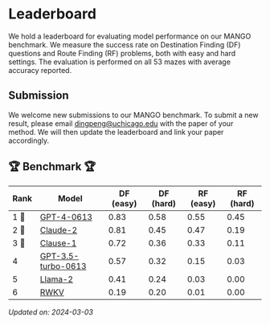 # Leaderboard

We hold a leaderboard for evaluating model performance on our MANGO benchmark. We measure the success rate on Destination Finding (DF) questions and Route Finding (RF) problems, both with easy and hard settings. The evaluation is performed on all 53 mazes with average accuracy reported.

## Submission

We welcome new submissions to our MANGO benchmark. To submit a new result, please email [dingpeng@uchicago.edu](mailto:dingpeng@uchicago.edu) with the paper of your method. We will then update the leaderboard and link your paper accordingly.

## 🏆 Benchmark 🏆

| Rank | Model                                                                       | DF (easy) | DF (hard) | RF (easy) | RF (hard) |
|------|-----------------------------------------------------------------------------|-------|-------|-------|-------|
| 1 🥇 | [GPT-4-0613](https://platform.openai.com/docs/models/gpt-4-and-gpt-4-turbo) | 0.83  | 0.58  | 0.55  | 0.45  |
| 2 🥈 | [Claude-2](https://www.anthropic.com/news/claude-2)                         | 0.81  | 0.45  | 0.47  | 0.19  |
| 3 🥉 | [Clause-1](https://www.anthropic.com/news/100k-context-windows)             | 0.72  | 0.36  | 0.33  | 0.11  |
| 4    | [GPT-3.5-turbo-0613](https://platform.openai.com/docs/models/gpt-3-5-turbo) | 0.57  | 0.32  | 0.15  | 0.03  |
| 5    | [Llama-2](https://arxiv.org/abs/2307.09288)                                 | 0.41  | 0.24  | 0.03  | 0.00  |
| 6    | [RWKV](https://arxiv.org/abs/2305.13048)                                    | 0.19  | 0.20  | 0.01  | 0.00  |


*Updated on: 2024-03-03*